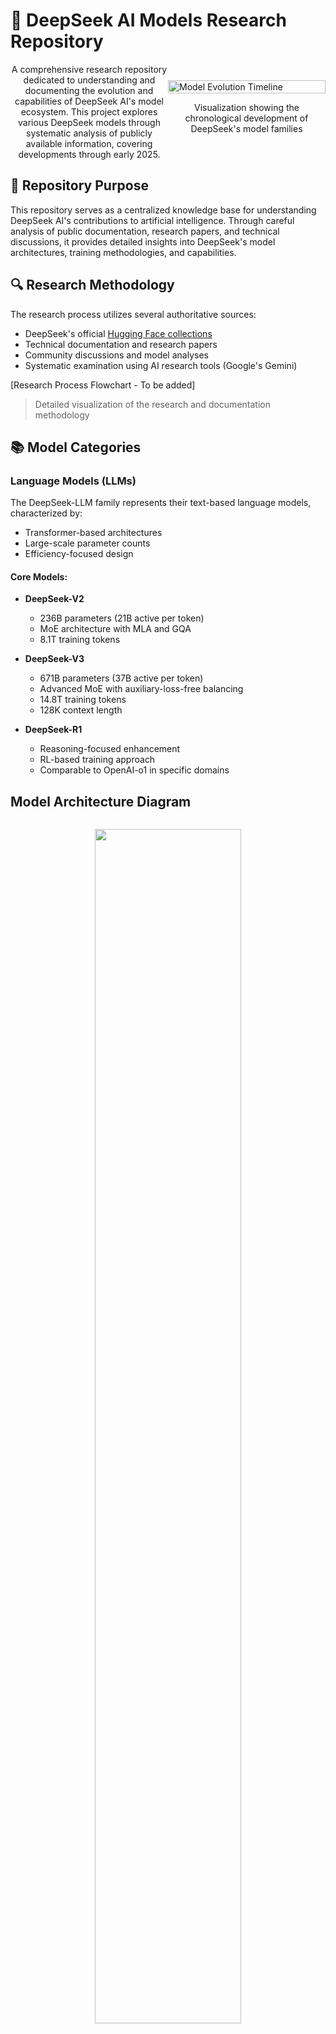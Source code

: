# 🧠 DeepSeek AI Models Research Repository

<div style="display: flex; flex-direction: row; justify-content: space-between; align-items: center;">
  <div style="flex-basis: 50%; text-align: center;">
    A comprehensive research repository dedicated to understanding and documenting the evolution and capabilities of DeepSeek AI's model ecosystem. This project explores various DeepSeek models through systematic analysis of publicly available information, covering developments through early 2025.
  </div>
  <div style="flex-basis: 50%;">
    <img src="images/model-timeline.png" alt="Model Evolution Timeline" width="100%" />
    <p style="text-align: center;">Visualization showing the chronological development of DeepSeek's model families</p>
  </div>
</div>

## 📖 Repository Purpose

This repository serves as a centralized knowledge base for understanding DeepSeek AI's contributions to artificial intelligence. Through careful analysis of public documentation, research papers, and technical discussions, it provides detailed insights into DeepSeek's model architectures, training methodologies, and capabilities.

## 🔍 Research Methodology

The research process utilizes several authoritative sources:
- DeepSeek's official [Hugging Face collections](https://huggingface.co/collections/deepseek-ai/deepseek-r1-678e1e131c0169c0bc89728d)
- Technical documentation and research papers
- Community discussions and model analyses
- Systematic examination using AI research tools (Google's Gemini)

[Research Process Flowchart - To be added]
> Detailed visualization of the research and documentation methodology

## 📚 Model Categories

### Language Models (LLMs)

The DeepSeek-LLM family represents their text-based language models, characterized by:
- Transformer-based architectures
- Large-scale parameter counts
- Efficiency-focused design

#### Core Models:
- **DeepSeek-V2**
  - 236B parameters (21B active per token)
  - MoE architecture with MLA and GQA
  - 8.1T training tokens
  
- **DeepSeek-V3**
  - 671B parameters (37B active per token)
  - Advanced MoE with auxiliary-loss-free balancing
  - 14.8T training tokens
  - 128K context length
  
- **DeepSeek-R1**
  - Reasoning-focused enhancement
  - RL-based training approach
  - Comparable to OpenAI-o1 in specific domains

## Model Architecture Diagram

<div style="padding: 1em; text-align: center;">
  <img src="images/model-architecture.png" width="70%" />
</div>

### Specialized Models

#### Code Generation
- **DeepSeek-Coder (First Gen)**
  - Variants: 1.3B, 6.7B, 33B parameters
  - Focused on code completion and generation
  
- **DeepSeekCoder-V2**
  - Built on V2 architecture
  - 2T code-specific training tokens
  - Base and Instruct versions available

#### Mathematical Models
- **DeepSeek-Math**
  - Competition-level problem solving
  - 7B parameter variants
  
- **DeepSeek-Prover**
  - Formal theorem proving in Lean 4
  - Multiple variants with RL enhancements

#### Vision-Language Models
- **DeepSeek-VL and VL2**
  - Multimodal understanding capabilities
  - Progressive improvements in vision-language tasks
  - MoE architecture in VL2

<!-- [Model Capabilities Matrix - To be added]
> Comparative visualization of model capabilities across different domains -->

## 📂 Repository Structure

The repository contains detailed markdown files for each model and architecture:

### Core Documentation
```
DeepSeek-LLM.md        - Family overview and relationships
DeepSeek-V2.md         - Base architecture analysis
DeepSeek-V3.md         - Advanced architecture study
DeepSeek-R1.md         - Reasoning capabilities exploration
```

### Specialized Documentation
```
DeepSeek-Coder.md      - Code generation analysis
DeepSeekCoder-V2.md    - Advanced code model study
DeepSeek-Math.md       - Mathematical capabilities
DeepSeek-Prover.md     - Theorem proving analysis
DeepSeek-VL.md         - Vision-language integration
DeepSeek-VL2.md        - Advanced multimodal study
```

### Technical Documentation
```
DeepSeek-MoE.md        - Mixture of Experts deep dive
ESFT.md                - Training methodology analysis
```

## 🔑 Key Technical Features

### Mixture-of-Experts (MoE)
A cornerstone architecture enabling efficient scaling:
- Large parameter counts with selective activation
- Efficient inference and training
- Implementation across multiple model generations

### Training Techniques
Notable methodologies including:
- Efficient Supervised Fine-Tuning (ESFT)
- Reinforcement Learning approaches
- FP8 mixed precision training

[Technical Architecture Diagram - To be added]
> Detailed visualization of key technical components

## 🎯 Research Focus Areas

Current areas of investigation include:
- Parameter efficiency in large models
- Scaling strategies and trade-offs
- Specialized model development
- Multi-modal integration approaches

## ⚠️ Important Notes

- This repository represents independent research based on public information
- "DeepSeek-LLM" refers to the entire family of language models
- "DeepSeek-V2.5" is not an official model designation
- All models maintain an open-access approach on Hugging Face

## 🔗 Essential Resources

- [DeepSeek AI on Hugging Face](https://huggingface.co/deepseek-ai)
- [Model Documentation](https://huggingface.co/docs)
- [Research Papers and Technical Reports](https://huggingface.co/papers)

## 🤝 Research Community

This repository welcomes:
- Technical discussions through issues
- Documentation improvements
- Additional research insights
- Collaborative learning opportunities

## Research Ethics

All documentation maintains:
- Proper attribution of sources
- Ethical research practices
- Intellectual property respect
- Technical accuracy

---

*This repository represents independent research and documentation efforts, unaffiliated with DeepSeek AI. All information derives from public sources and respects intellectual property rights.*
